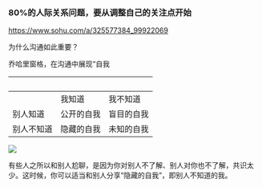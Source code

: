 ### 80%的人际关系问题，要从调整自己的关注点开始
https://www.sohu.com/a/325577384_99922069

为什么沟通如此重要？

乔哈里窗格，在沟通中展现“自我

　||　
---|---|---
　　　　　|我知道　　|我不知道
别人知道　|公开的自我|盲目的自我
别人不知道|隐藏的自我|未知的自我

<img src="http://5b0988e595225.cdn.sohucs.com/images/20190708/1293d05cc46245cf84c55c5246253a71.jpeg">

有些人之所以和别人尬聊，是因为你对别人不了解、别人对你也不了解，共识太少。这时候，你可以适当和别人分享“隐藏的自我”，即别人不知道的我。
